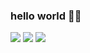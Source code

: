 ### hello world 👋🏾

![](https://img.shields.io/endpoint?label=currently&url=https://dev.discordprofiles.me/api/badge/status/190916650143318016) ![](https://img.shields.io/endpoint?label=playing/using&url=https://dev.discordprofiles.me/api/badge/playing/190916650143318016) ![](https://img.shields.io/endpoint?url=https://dev.discordprofiles.me/api/badge/spotify/190916650143318016)

<!--
**advaith1/advaith1** is a ✨ _special_ ✨ repository because its `README.md` (this file) appears on your GitHub profile.

Here are some ideas to get you started:

- 🔭 I’m currently working on ...
- 🌱 I’m currently learning ...
- 👯 I’m looking to collaborate on ...
- 🤔 I’m looking for help with ...
- 💬 Ask me about ...
- 📫 How to reach me: ...
- 😄 Pronouns: ...
- ⚡ Fun fact: ...
-->
